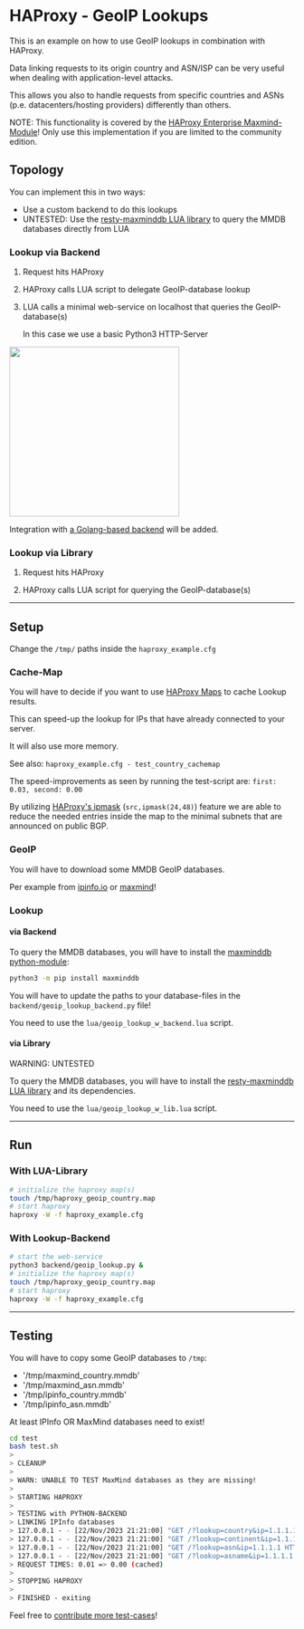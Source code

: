 # HAProxy - GeoIP Lookups

This is an example on how to use GeoIP lookups in combination with HAProxy.

Data linking requests to its origin country and ASN/ISP can be very useful when dealing with application-level attacks.

This allows you also to handle requests from specific countries and ASNs (p.e. datacenters/hosting providers) differently than others.

NOTE: This functionality is covered by the [HAProxy Enterprise Maxmind-Module](https://www.haproxy.com/documentation/hapee/latest/load-balancing/geolocation/maxmind/)! Only use this implementation if you are limited to the community edition.

## Topology

You can implement this in two ways:

* Use a custom backend to do this lookups
* UNTESTED: Use the [resty-maxminddb LUA library](https://raw.githubusercontent.com/anjia0532/lua-resty-maxminddb/master/lib/resty/maxminddb.lua) to query the MMDB databases directly from LUA

### Lookup via Backend

1. Request hits HAProxy

2. HAProxy calls LUA script to delegate GeoIP-database lookup

3. LUA calls a minimal web-service on localhost that queries the GeoIP-database(s)

   In this case we use a basic Python3 HTTP-Server

<img src="https://raw.githubusercontent.com/superstes/haproxy-geoip/latest/topology.svg" width=300>


Integration with [a Golang-based backend](https://github.com/superstes/geoip-lookup-service) will be added.

### Lookup via Library

1. Request hits HAProxy

2. HAProxy calls LUA script for querying the GeoIP-database(s)


----

## Setup

Change the `/tmp/` paths inside the `haproxy_example.cfg`


### Cache-Map

You will have to decide if you want to use [HAProxy Maps](https://www.haproxy.com/blog/introduction-to-haproxy-maps) to cache Lookup results.

This can speed-up the lookup for IPs that have already connected to your server.

It will also use more memory.

See also: `haproxy_example.cfg - test_country_cachemap`

The speed-improvements as seen by running the test-script are: `first: 0.03, second: 0.00`

By utilizing [HAProxy's ipmask](https://www.haproxy.com/blog/ip-masking-in-haproxy) (`src,ipmask(24,48)`) feature we are able to reduce the needed entries inside the map to the minimal subnets that are announced on public BGP.  

### GeoIP

You will have to download some MMDB GeoIP databases.

Per example from [ipinfo.io](https://ipinfo.io/account/data-downloads) or [maxmind](https://maxmind.com)!


### Lookup

#### via Backend

To query the MMDB databases, you will have to install the [maxminddb python-module](https://github.com/maxmind/MaxMind-DB-Reader-python):

```bash
python3 -m pip install maxminddb
```

You will have to update the paths to your database-files in the `backend/geoip_lookup_backend.py` file!

You need to use the `lua/geoip_lookup_w_backend.lua` script.

#### via Library

WARNING: UNTESTED

To query the MMDB databases, you will have to install the [resty-maxminddb LUA library](https://raw.githubusercontent.com/anjia0532/lua-resty-maxminddb/master/lib/resty/maxminddb.lua) and its dependencies.

You need to use the `lua/geoip_lookup_w_lib.lua` script.

----

## Run

### With LUA-Library

```bash
# initialize the haproxy map(s)
touch /tmp/haproxy_geoip_country.map
# start haproxy
haproxy -W -f haproxy_example.cfg
```

### With Lookup-Backend
```bash
# start the web-service
python3 backend/geoip_lookup.py &
# initialize the haproxy map(s)
touch /tmp/haproxy_geoip_country.map
# start haproxy
haproxy -W -f haproxy_example.cfg
```

----

## Testing

You will have to copy some GeoIP databases to `/tmp`:

* '/tmp/maxmind_country.mmdb'
* '/tmp/maxmind_asn.mmdb'
* '/tmp/ipinfo_country.mmdb'
* '/tmp/ipinfo_asn.mmdb'

At least IPInfo OR MaxMind databases need to exist!

```bash
cd test
bash test.sh
>
> CLEANUP
>
> WARN: UNABLE TO TEST MaxMind databases as they are missing!
>
> STARTING HAPROXY
>
> TESTING with PYTHON-BACKEND
> LINKING IPInfo databases
> 127.0.0.1 - - [22/Nov/2023 21:21:00] "GET /?lookup=country&ip=1.1.1.1 HTTP/1.1" 200 -
> 127.0.0.1 - - [22/Nov/2023 21:21:00] "GET /?lookup=continent&ip=1.1.1.1 HTTP/1.1" 200 -
> 127.0.0.1 - - [22/Nov/2023 21:21:00] "GET /?lookup=asn&ip=1.1.1.1 HTTP/1.1" 200 -
> 127.0.0.1 - - [22/Nov/2023 21:21:00] "GET /?lookup=asname&ip=1.1.1.1 HTTP/1.1" 200 -
> REQUEST TIMES: 0.01 => 0.00 (cached)
>
> STOPPING HAPROXY
>
> FINISHED - exiting
```

Feel free to [contribute more test-cases](https://github.com/superstes/haproxy-geoip/blob/latest/test/requests.sh)!
